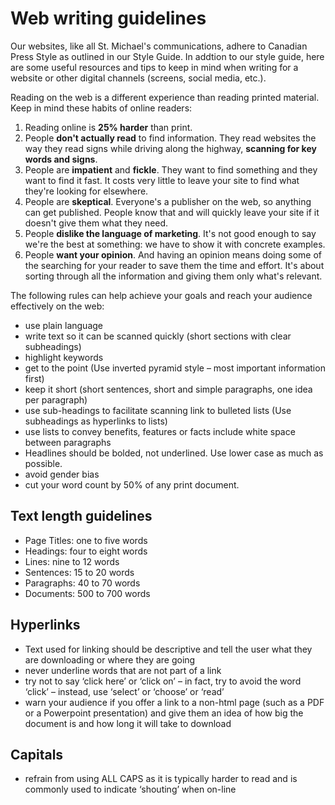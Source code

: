 # Web writing guidelines

Our websites, like all St. Michael's communications, adhere to Canadian Press Style as outlined in our Style Guide.  In addtion to our style guide, here are some useful resources and tips to keep in mind when writing for a website or other digital channels (screens, social media, etc.).

Reading on the web is a different experience than reading printed material. Keep in mind these habits of online readers:

1. Reading online is **25% harder** than print.
2. People **don't actually read** to find information. They read websites the way they read signs while driving along the highway, **scanning for key words and signs**.
3. People are **impatient** and **fickle**. They want to find something and they want to find it fast. It costs very little to leave your site to find what they're looking for elsewhere.
4. People are **skeptical**. Everyone's a publisher on the web, so anything can get published. People know that and will quickly leave your site if it doesn't give them what they need.
5. People **dislike the language of marketing**. It's not good enough to say we're the best at something: we have to show it with concrete examples.
6. People **want your opinion**. And having an opinion means doing some of the searching for your reader to save them the time and effort. It's about sorting through all the information and giving them only what's relevant.

The following rules can help achieve your goals and reach your audience effectively on the web:

* use plain language
* write text so it can be scanned quickly (short sections with clear subheadings)
* highlight keywords
* get to the point (Use inverted pyramid style – most important information first)
* keep it short (short sentences, short and simple paragraphs, one idea per paragraph)
* use sub-headings to facilitate scanning link to bulleted lists (Use subheadings as hyperlinks to lists)
* use lists to convey benefits, features or facts include white space between paragraphs
* Headlines should be bolded, not underlined. Use lower case as much as possible.
* avoid gender bias
* cut your word count by 50% of any print document.

## Text length guidelines

* Page Titles: one to five words
* Headings: four to eight words
* Lines: nine to 12 words
* Sentences: 15 to 20 words
* Paragraphs: 40 to 70 words
* Documents: 500 to 700 words

## Hyperlinks

* Text used for linking should be descriptive and tell the user what they are downloading or where they are going
* never underline words that are not part of a link
* try not to say ‘click here’ or ‘click on’ – in fact, try to avoid the word ‘click’ – instead, use ‘select’ or ‘choose’ or ‘read’
* warn your audience if you offer a link to a non-html page (such as a PDF or a Powerpoint presentation) and give them an idea of how big the document is and how long it will take to download

## Capitals

* refrain from using ALL CAPS as it is typically harder to read and is commonly used to indicate ‘shouting’ when on-line
